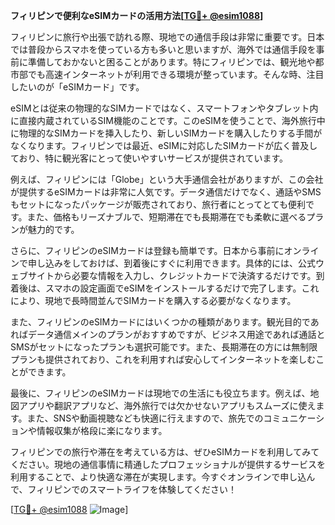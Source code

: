**フィリピンで便利なeSIMカードの活用方法[[TG💪+ @esim1088](https://t.me/s/esim1088)]**

フィリピンに旅行や出張で訪れる際、現地での通信手段は非常に重要です。日本では普段からスマホを使っている方も多いと思いますが、海外では通信手段を事前に準備しておかないと困ることがあります。特にフィリピンでは、観光地や都市部でも高速インターネットが利用できる環境が整っています。そんな時、注目したいのが「eSIMカード」です。

eSIMとは従来の物理的なSIMカードではなく、スマートフォンやタブレット内に直接内蔵されているSIM機能のことです。このeSIMを使うことで、海外旅行中に物理的なSIMカードを挿入したり、新しいSIMカードを購入したりする手間がなくなります。フィリピンでは最近、eSIMに対応したSIMカードが広く普及しており、特に観光客にとって使いやすいサービスが提供されています。

例えば、フィリピンには「Globe」という大手通信会社がありますが、この会社が提供するeSIMカードは非常に人気です。データ通信だけでなく、通話やSMSもセットになったパッケージが販売されており、旅行者にとってとても便利です。また、価格もリーズナブルで、短期滞在でも長期滞在でも柔軟に選べるプランが魅力的です。

さらに、フィリピンのeSIMカードは登録も簡単です。日本から事前にオンラインで申し込みをしておけば、到着後にすぐに利用できます。具体的には、公式ウェブサイトから必要な情報を入力し、クレジットカードで決済するだけです。到着後は、スマホの設定画面でeSIMをインストールするだけで完了します。これにより、現地で長時間並んでSIMカードを購入する必要がなくなります。

また、フィリピンのeSIMカードにはいくつかの種類があります。観光目的であればデータ通信メインのプランがおすすめですが、ビジネス用途であれば通話とSMSがセットになったプランも選択可能です。また、長期滞在の方には無制限プランも提供されており、これを利用すれば安心してインターネットを楽しむことができます。

最後に、フィリピンのeSIMカードは現地での生活にも役立ちます。例えば、地図アプリや翻訳アプリなど、海外旅行では欠かせないアプリもスムーズに使えます。また、SNSや動画視聴なども快適に行えますので、旅先でのコミュニケーションや情報収集が格段に楽になります。

フィリピンでの旅行や滞在を考えている方は、ぜひeSIMカードを利用してみてください。現地の通信事情に精通したプロフェッショナルが提供するサービスを利用することで、より快適な滞在が実現します。今すぐオンラインで申し込んで、フィリピンでのスマートライフを体験してください！

[[TG💪+ @esim1088](https://t.me/s/esim1088) ![Image](https://i.postimg.cc/Y0z9fWf4/image.png)]